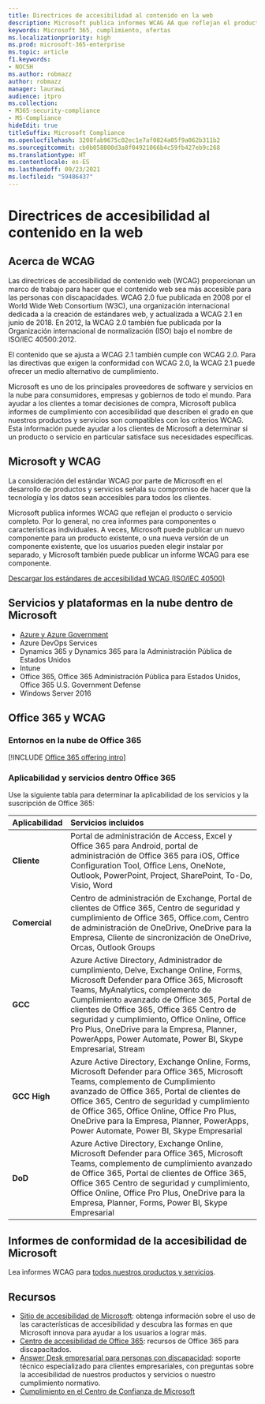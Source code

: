 ```yaml
---
title: Directrices de accesibilidad al contenido en la web
description: Microsoft publica informes WCAG AA que reflejan el producto o el servicio completo, o partes del producto que pueden ser instalados por separado.
keywords: Microsoft 365, cumplimiento, ofertas
ms.localizationpriority: high
ms.prod: microsoft-365-enterprise
ms.topic: article
f1.keywords:
- NOCSH
ms.author: robmazz
author: robmazz
manager: laurawi
audience: itpro
ms.collection:
- M365-security-compliance
- MS-Compliance
hideEdit: true
titleSuffix: Microsoft Compliance
ms.openlocfilehash: 3208fab9675c02ec1e7af0824a05f9a062b311b2
ms.sourcegitcommit: cb0b058800d3a8f04921066b4c59fb427eb9c268
ms.translationtype: HT
ms.contentlocale: es-ES
ms.lasthandoff: 09/23/2021
ms.locfileid: "59486437"
---
```

# <a name="web-content-accessibility-guidelines"></a>Directrices de accesibilidad al contenido en la web

## <a name="about-wcag"></a>Acerca de WCAG

Las directrices de accesibilidad de contenido web (WCAG) proporcionan un marco de trabajo para hacer que el contenido web sea más accesible para las personas con discapacidades. WCAG 2.0 fue publicada en 2008 por el World Wide Web Consortium (W3C), una organización internacional dedicada a la creación de estándares web, y actualizada a WCAG 2.1 en junio de 2018. En 2012, la WCAG 2.0 también fue publicada por la Organización internacional de normalización (ISO) bajo el nombre de ISO/IEC 40500:2012.

El contenido que se ajusta a WCAG 2.1 también cumple con WCAG 2.0. Para las directivas que exigen la conformidad con WCAG 2.0, la WCAG 2.1 puede ofrecer un medio alternativo de cumplimiento.

Microsoft es uno de los principales proveedores de software y servicios en la nube para consumidores, empresas y gobiernos de todo el mundo. Para ayudar a los clientes a tomar decisiones de compra, Microsoft publica informes de cumplimiento con accesibilidad que describen el grado en que nuestros productos y servicios son compatibles con los criterios WCAG. Esta información puede ayudar a los clientes de Microsoft a determinar si un producto o servicio en particular satisface sus necesidades específicas.
  
## <a name="microsoft-and-wcag"></a>Microsoft y WCAG

La consideración del estándar WCAG por parte de Microsoft en el desarrollo de productos y servicios señala su compromiso de hacer que la tecnología y los datos sean accesibles para todos los clientes.

Microsoft publica informes WCAG que reflejan el producto o servicio completo. Por lo general, no crea informes para componentes o características individuales. A veces, Microsoft puede publicar un nuevo componente para un producto existente, o una nueva versión de un componente existente, que los usuarios pueden elegir instalar por separado, y Microsoft también puede publicar un informe WCAG para ese componente.

[Descargar los estándares de accesibilidad WCAG (ISO/IEC 40500)](https://www.w3.org/WAI/standards-guidelines/wcag/)

## <a name="microsoft-in-scope-cloud-platforms--services"></a>Servicios y plataformas en la nube dentro de Microsoft

- [Azure y Azure Government](https://go.microsoft.com/fwlink/p/?linkid=2051569)
- Azure DevOps Services
- Dynamics 365 y Dynamics 365 para la Administración Pública de Estados Unidos
- Intune
- Office 365, Office 365 Administración Pública para Estados Unidos, Office 365 U.S. Government Defense
- Windows Server 2016

## <a name="office-365-and-wcag"></a>Office 365 y WCAG

### <a name="office-365-cloud-environments"></a>Entornos en la nube de Office 365

[!INCLUDE [Office 365 offering intro](../includes/o365-offering-introduction.md)]

### <a name="office-365-applicability-and-in-scope-services"></a>Aplicabilidad y servicios dentro Office 365

Use la siguiente tabla para determinar la aplicabilidad de los servicios y la suscripción de Office 365:

| **Aplicabilidad** | **Servicios incluidos** |
|:------------------|:----------------------|
| **Cliente** | Portal de administración de Access, Excel y Office 365 para Android, portal de administración de Office 365 para iOS, Office Configuration Tool, Office Lens, OneNote, Outlook, PowerPoint, Project, SharePoint, To-Do, Visio, Word |
| **Comercial** | Centro de administración de Exchange, Portal de clientes de Office 365, Centro de seguridad y cumplimiento de Office 365, Office.com, Centro de administración de OneDrive, OneDrive para la Empresa, Cliente de sincronización de OneDrive, Orcas, Outlook Groups |
| **GCC** | Azure Active Directory, Administrador de cumplimiento, Delve, Exchange Online, Forms, Microsoft Defender para Office 365, Microsoft Teams, MyAnalytics, complemento de Cumplimiento avanzado de Office 365, Portal de clientes de Office 365, Office 365 Centro de seguridad y cumplimiento, Office Online, Office Pro Plus, OneDrive para la Empresa, Planner, PowerApps, Power Automate, Power BI, Skype Empresarial, Stream |
| **GCC High** | Azure Active Directory, Exchange Online, Forms, Microsoft Defender para Office 365, Microsoft Teams, complemento de Cumplimiento avanzado de Office 365, Portal de clientes de Office 365, Centro de seguridad y cumplimiento de Office 365, Office Online, Office Pro Plus, OneDrive para la Empresa, Planner, PowerApps, Power Automate, Power BI, Skype Empresarial |
| **DoD** | Azure Active Directory, Exchange Online, Microsoft Defender para Office 365, Microsoft Teams, complemento de cumplimiento avanzado de Office 365, Portal de clientes de Office 365, Office 365 Centro de seguridad y cumplimiento, Office Online, Office Pro Plus, OneDrive para la Empresa, Planner, Forms, Power BI, Skype Empresarial |

## <a name="microsoft-accessibility-conformance-reports"></a>Informes de conformidad de la accesibilidad de Microsoft

Lea informes WCAG para [todos nuestros productos y servicios](https://cloudblogs.microsoft.com/industry-blog/government/2018/09/11/accessibility-conformance-reports/).

## <a name="resources"></a>Recursos

- [Sitio de accesibilidad de Microsoft](https://www.microsoft.com/accessibility): obtenga información sobre el uso de las características de accesibilidad y descubra las formas en que Microsoft innova para ayudar a los usuarios a lograr más.
- [Centro de accesibilidad de Office 365](https://go.microsoft.com/fwlink/p/?linkid=2051801): recursos de Office 365 para discapacitados.
- [Answer Desk empresarial para personas con discapacidad](https://go.microsoft.com/fwlink/p/?linkid=2050890): soporte técnico especializado para clientes empresariales, con preguntas sobre la accesibilidad de nuestros productos y servicios o nuestro cumplimiento normativo.
- [Cumplimiento en el Centro de Confianza de Microsoft](https://www.microsoft.com/trust-center/compliance/compliance-overview)
